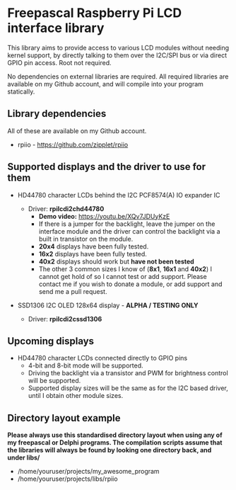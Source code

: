 # Freepascal Raspberry Pi LCD interface library

This library aims to provide access to various LCD modules without needing kernel support, by directly talking to them over the I2C/SPI bus or via direct GPIO pin access. Root not required.

No dependencies on external libraries are required. All required libraries are available on my Github account, and will compile into your program statically.

## Library dependencies

All of these are available on my Github account.

* rpiio - https://github.com/zipplet/rpiio

## Supported displays and the driver to use for them

* HD44780 character LCDs behind the I2C PCF8574(A) IO expander IC
  * Driver:  __rpilcdi2chd44780__
    * __Demo video:__ https://youtu.be/XQv7JDUyKzE
    * If there is a jumper for the backlight, leave the jumper on the interface module and the driver can control the backlight via a built in transistor on the module.
    * __20x4__ displays have been fully tested.
    * __16x2__ displays have been fully tested.
    * __40x2__ displays should work but __have not been tested__
    * The other 3 common sizes I know of (__8x1__, __16x1__ and __40x2__) I cannot get hold of so I cannot test or add support. Please contact me if you wish to donate a module, or add support and send me a pull request.

* SSD1306 I2C OLED 128x64 display - __ALPHA / TESTING ONLY__
  * Driver: __rpilcdi2cssd1306__

## Upcoming displays

* HD44780 character LCDs connected directly to GPIO pins
  * 4-bit and 8-bit mode will be supported.
  * Driving the backlight via a transistor and PWM for brightness control will be supported.
  * Supported display sizes will be the same as for the I2C based driver, until I obtain other module sizes.

## Directory layout example

**Please always use this standardised directory layout when using any of my freepascal or Delphi programs. The compilation scripts assume that the libraries will always be found by looking one directory back, and under libs/<name>**

* /home/youruser/projects/my_awesome_program
* /home/youruser/projects/libs/rpiio

